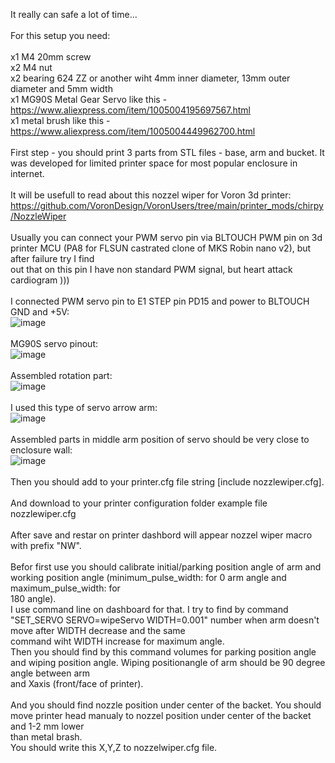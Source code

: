 It really can safe a lot of time...</br>
</br>
For this setup you need:</br>
</br>
x1 M4 20mm screw </br>
x2 M4 nut</br>
x2 bearing 624 ZZ or another wiht 4mm inner diameter, 13mm outer diameter and 5mm width</br>
x1 MG90S Metal Gear Servo like this - https://www.aliexpress.com/item/1005004195697567.html</br>
x1 metal brush like this - https://www.aliexpress.com/item/1005004449962700.html</br>
</br>
First step - you should print 3 parts from STL files - base, arm and bucket. It was developed for limited printer space for most popular enclosure in internet.</br>
</br>
It will be usefull to read about this nozzel wiper for Voron 3d printer: https://github.com/VoronDesign/VoronUsers/tree/main/printer_mods/chirpy/NozzleWiper</br>
</br>
Usually you can connect your PWM servo pin via BLTOUCH PWM pin on 3d printer MCU (PA8 for FLSUN castrated clone of MKS Robin nano v2), but after failure try I find</br> 
out that on this pin I have non standard PWM signal, but heart attack cardiogram )))</br>
</br>
I connected PWM servo pin to E1 STEP pin PD15 and power to BLTOUCH GND and +5V:</br>
![image](https://github.com/ViktorDiy/FLSUN-V400-nozzle-wipe/assets/147925158/a32e8b0b-0394-4e7f-bca7-0ee199edee72)</br>
</br>
MG90S servo pinout:</br>
![image](https://github.com/ViktorDiy/FLSUN-V400-nozzle-wipe/assets/147925158/5bb4ba07-d599-49fb-af3d-2f71cc971184)</br>
</br>
Assembled rotation part:</br>
![image](https://github.com/ViktorDiy/FLSUN-V400-nozzle-wipe/assets/147925158/1b627ad5-fa38-441a-a3de-f6b337808114)</br>
</br>
I used this type of servo arrow arm:</br>
![image](https://github.com/ViktorDiy/FLSUN-V400-nozzle-wipe/assets/147925158/b05194e9-f32c-494f-8739-ed448f7d2972)</br>
</br>
Assembled parts in middle arm position of servo should be very close to enclosure wall:</br>
![image](https://github.com/ViktorDiy/FLSUN-V400-nozzle-wipe/assets/147925158/7e75890f-0aca-4b11-99e7-11304e907240)</br>
</br>
Then you should add to your printer.cfg file string [include nozzlewiper.cfg].</br>
</br>
And download to your printer configuration folder example file nozzlewiper.cfg</br>
</br>
After save and restar on printer dashbord will appear nozzel wiper macro with prefix "NW".</br>
</br>
Befor first use you should calibrate initial/parking position angle of arm and working position angle (minimum_pulse_width: for 0 arm angle and maximum_pulse_width: for </br>
180 angle).</br>
I use command line on dashboard for that. I try to find by command "SET_SERVO SERVO=wipeServo WIDTH=0.001" number when arm doesn't move after WIDTH decrease and the same </br>
command wiht WIDTH increase for maximum angle.</br>
Then you should find by this command volumes for parking position angle and wiping position angle. Wiping positionangle of arm should be 90 degree angle between arm </br>
and Xaxis (front/face of printer).</br>
</br>
And you should find nozzle position under center of the backet. You should move printer head manualy to nozzel position under center of the backet and 1-2 mm lower </br>
than metal brash.</br>
You should write this X,Y,Z to nozzelwiper.cfg file.</br>
